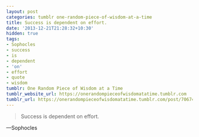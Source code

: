 ```yaml
---
layout: post
categories: tumblr one-random-piece-of-wisdom-at-a-time
title: Success is dependent on effort.
date: '2013-12-21T21:28:32+10:30'
hidden: true
tags:
- Sophocles
- success
- is
- dependent
- 'on'
- effort
- quote
- wisdom
tumblr: One Random Piece of Wisdom at a Time
tumblr_website_url: https://onerandompieceofwisdomatatime.tumblr.com
tumblr_url: https://onerandompieceofwisdomatatime.tumblr.com/post/70674110546/success-is-dependent-on-effort
---
```

> Success is dependent on effort.

—Sophocles
